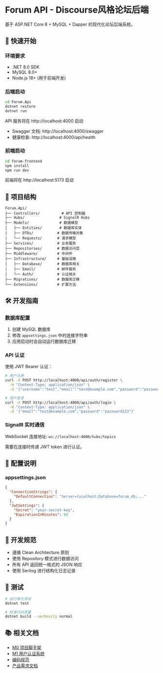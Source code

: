 # Forum API - Discourse风格论坛后端

基于 ASP.NET Core 8 + MySQL + Dapper 的现代化论坛后端系统。

## 🚀 快速开始

### 环境要求

- .NET 8.0 SDK
- MySQL 8.0+
- Node.js 18+ (用于前端开发)

### 后端启动

```bash
cd Forum.Api
dotnet restore
dotnet run
```

API 服务将在 http://localhost:4000 启动

- Swagger 文档: http://localhost:4000/swagger
- 健康检查: http://localhost:4000/api/health

### 前端启动

```bash
cd forum-frontend
npm install
npm run dev
```

前端将在 http://localhost:5173 启动

## 📁 项目结构

```
Forum.Api/
├── Controllers/          # API 控制器
├── Hubs/                # SignalR Hubs
├── Models/              # 数据模型
│   ├── Entities/        # 数据库实体
│   ├── DTOs/           # 数据传输对象
│   └── Requests/       # 请求模型
├── Services/           # 业务服务
├── Repositories/       # 数据访问层
├── Middleware/         # 中间件
├── Infrastructure/     # 基础设施
│   ├── Database/       # 数据库相关
│   ├── Email/          # 邮件服务
│   └── Auth/           # 认证相关
├── Migrations/         # 数据库迁移
└── Extensions/         # 扩展方法
```

## 🛠️ 开发指南

### 数据库配置

1. 创建 MySQL 数据库
2. 修改 `appsettings.json` 中的连接字符串
3. 应用启动时会自动运行数据库迁移

### API 认证

使用 JWT Bearer 认证：

```bash
# 用户注册
curl -X POST http://localhost:4000/api/auth/register \
  -H "Content-Type: application/json" \
  -d '{"username":"test","email":"test@example.com","password":"password123"}'

# 用户登录
curl -X POST http://localhost:4000/api/auth/login \
  -H "Content-Type: application/json" \
  -d '{"email":"test@example.com","password":"password123"}'
```

### SignalR 实时通信

WebSocket 连接地址: `ws://localhost:4000/hubs/topics`

需要在连接时传递 JWT token 进行认证。

## 🔧 配置说明

### appsettings.json

```json
{
  "ConnectionStrings": {
    "DefaultConnection": "Server=localhost;Database=forum_db;..."
  },
  "JwtSettings": {
    "Secret": "your-secret-key",
    "ExpirationInMinutes": 60
  }
}
```

## 📝 开发规范

- 遵循 Clean Architecture 原则
- 使用 Repository 模式进行数据访问
- 所有 API 返回统一格式的 JSON 响应
- 使用 Serilog 进行结构化日志记录

## 🧪 测试

```bash
# 运行单元测试
dotnet test

# 检查代码质量
dotnet build --verbosity normal
```

## 📚 相关文档

- [M0 项目脚手架](../doc/milestone-m0-scaffolding.md)
- [M1 用户认证系统](../doc/milestone-m1-authentication.md)
- [编码规范](../doc/coding_standards_and_principles.md)
- [产品需求文档](../doc/prd-discourse-style-forum.md)